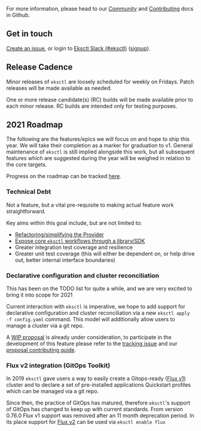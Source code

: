 For more information, please head to our [Community][community] and [Contributing][contributing] docs in Github.

[community]: https://github.com/weaveworks/eksctl/blob/main/COMMUNITY.md
[contributing]: https://github.com/weaveworks/eksctl/blob/main/CONTRIBUTING.md

## Get in touch

[Create an issue](https://github.com/weaveworks/eksctl/issues/new), or login to [Eksctl Slack (#eksctl)][slackchan] ([signup][slackjoin]).

[slackjoin]: https://slack.k8s.io/
[slackchan]: https://slack.k8s.io/messages/eksctl/

## Release Cadence

Minor releases of `eksctl` are loosely scheduled for weekly on Fridays. Patch
releases will be made available as needed.

One or more release candidate(s) (RC) builds will be made available prior to
each minor release. RC builds are intended only for testing purposes.

## 2021 Roadmap

The following are the features/epics we will focus on and hope to ship this year.
We will take their completion as a marker for graduation to v1.
General maintenance of `eksctl` is still implied alongside this work,
but all subsequent features which are suggested during the year will be weighed
in relation to the core targets.

Progress on the roadmap can be tracked [here](https://github.com/weaveworks/eksctl/projects/2).

### Technical Debt

Not a feature, but a vital pre-requisite to making actual feature work straightforward.

Key aims within this goal include, but are not limited to:

- [Refactoring/simplifying the Provider](https://github.com/weaveworks/eksctl/issues/2931)
- [Expose core `eksctl` workflows through a library/SDK](https://github.com/weaveworks/eksctl/issues/813)
- Greater integration test coverage and resilience
- Greater unit test coverage (this will either be dependent on, or help drive out,
  better internal interface boundaries)

### Declarative configuration and cluster reconciliation

This has been on the TODO list for quite a while, and we are very excited to bring
it into scope for 2021

Current interaction with `eksctl` is imperative, we hope to add support for declarative
configuration and cluster reconciliation via a new `eksctl apply -f config.yaml`
command.  This model will additionally allow users to manage a cluster via a git repo.

A [WIP proposal](https://github.com/weaveworks/eksctl/blob/main/docs/proposal-007-apply.md)
is already under consideration, to participate in the development of this feature
please refer to the [tracking issue](https://github.com/weaveworks/eksctl/issues/2774)
and our [proposal contributing guide](https://github.com/weaveworks/eksctl/blob/main/CONTRIBUTING.md#proposals).

### Flux v2 integration (GitOps Toolkit)

In 2019 `eksctl` gave users a way to easily create a Gitops-ready ([Flux v1](https://docs.fluxcd.io/en/1.21.1/))
cluster and to declare a set of pre-installed applications Quickstart profiles which can be managed via a git repo.

Since then, the practice of GitOps has matured, therefore `eksctl`'s support of
GitOps has changed to keep up with current standards. From version 0.76.0 Flux v1 support was removed after an 11
month deprecation period. In its place support for [Flux v2](https://fluxcd.io/) can be used via
`eksctl enable flux`


